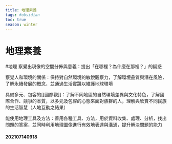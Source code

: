 ```yaml
---
title: 地理素養
tags: #obsidian 
toc: true
season: winter
---
```

# 地理素養
#地理
察覺出現像的空間分佈與意義：提出「在哪裡？為什麼在那裡？」的疑惑

察覺人和環境的關係：保持對自然環境的敏銳觀察力，了解環境品質與潛在風險，了解永續發展的概念，並通過生活實踐以維護地球環境

具備多元、包容的[[國際觀]]：了解不同地區的自然環境差異與文化特色，了解國際合作、競爭的本質，以多元及包容的心態來面對族群的人，理解與欣賞不同民族的生活智慧（人地互動之結果）

能使用地理工具及方法：善用各種工具、方法，用於資料收集、處理、分析，找出問題的答案，並同時利用地理圖像進行有效地表達與溝通，提升解決問題的能力

#### 202107140918


  
